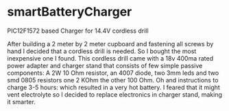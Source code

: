 # smartBatteryCharger
PIC12F1572 based Charger for 14.4V cordless drill

After building a 2 meter by 2 meter cupboard and fastening all screws by hand I decided that a cordless drill is needed. So I bought the most inexpensive one I found. This cordless drill came with a 18v 400ma rated power adapter and charger stand that consists of few simple passive components: A 2W 10 Ohm resistor, an 4007 diode, two 3mm leds and two smd 0805 resistors one 2 KOhm the other 100 Ohm. Oh and instructions to charge 3-5 hours: which resulted in a very hot battery. I feared that it might vent electrolyte so I decided to replace electronics in charger stand, making it smarter.
